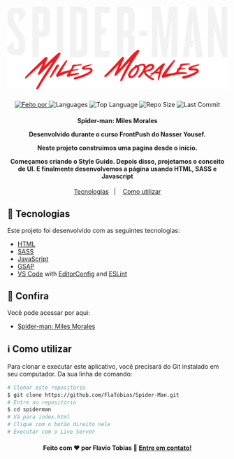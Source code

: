 <h1 align="center">
   <a href="https://spiderman-flaviotobias.netlify.app/">
	<img alt="Logo" src="img/spiderman-text.png" />
	</a>
    <br>
</h1>

<p align="center">
  <a href="https://www.linkedin.com/in/flaviotobias/">
  <img alt="Feito por" src="https://img.shields.io/static/v1?label=Made%20By&message=Flavio%20Tobias&color=orange&style=for-the-badge">
	</a>
  
  <img alt="Languages" src="https://img.shields.io/github/languages/count/FlaTobias/Spider-Man?style=for-the-badge">
  
  <img alt="Top Language" src="https://img.shields.io/github/languages/top/FlaTobias/Spider-Man?style=for-the-badge">
  
  <img alt="Repo Size" src="https://img.shields.io/github/repo-size/FlaTobias/Spider-Man?style=for-the-badge">
  
  <img alt="Last Commit" src="https://img.shields.io/github/last-commit/FlaTobias/Spider-Man?style=for-the-badge">
</p>

<h4 align="center">
  <p>Spider-man: Miles Morales</p>
  
  <p>Desenvolvido durante o curso FrontPush do Nasser Yousef.</p>

  <p>
  Neste projeto construimos uma pagina desde o início.
    
  Começamos criando o Style Guide. Depois disso, projetamos o conceito de UI. E finalmente desenvolvemos a página usando HTML, SASS e Javascript
  
  </p>
</h4>


<p align="center">
  <a href="#rocket-technologies">Tecnologias</a>&nbsp;&nbsp;&nbsp;|&nbsp;&nbsp;&nbsp;
  <a href="#information_source-how-to-use">Como utilizar</a>

## :rocket: Tecnologias

Este projeto foi desenvolvido com as seguintes tecnologias:

-  [HTML](https://developer.mozilla.org/pt-BR/docs/Web/HTML)
-  [SASS](https://sass-lang.com/)
-  [JavaScript](https://developer.mozilla.org/pt-BR/docs/Web/JavaScript)
-  [GSAP](https://greensock.com/gsap/)
-  [VS Code][vc] with [EditorConfig][vceditconfig] and [ESLint][vceslint]

## :eyes: Confira

Você pode acessar por aqui:

-  [Spider-man: Miles Morales][demo]

## :information_source: Como utilizar

Para clonar e executar este aplicativo, você precisará do Git instalado em seu computador. Da sua linha de comando:

```bash
# Clonar este repositório
$ git clone https://github.com/FlaTobias/Spider-Man.git
# Entre no repositório
$ cd spiderman
# Vá para index.html
# Clique com o botão direito nele
# Executar com o Live Server
```

<h4 align="center">
    Feito com ♥ por Flavio Tobias 👋 <a href="https://www.linkedin.com/in/flaviotobias/" target="_blank">Entre em contato!</a>
</h4>

[vc]: https://code.visualstudio.com/
[vceditconfig]: https://marketplace.visualstudio.com/items?itemName=EditorConfig.EditorConfig
[vceslint]: https://marketplace.visualstudio.com/items?itemName=dbaeumer.vscode-eslint
[demo]: https://spiderman-flaviotobias.netlify.app/
